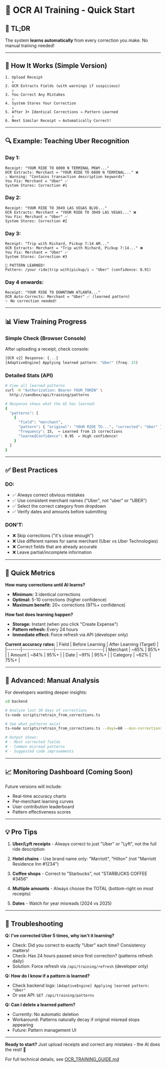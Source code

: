 # 🚀 OCR AI Training - Quick Start

## 📖 **TL;DR**

The system **learns automatically** from every correction you make. No manual training needed!

---

## 🎯 **How It Works (Simple Version)**

```
1. Upload Receipt
   ↓
2. OCR Extracts Fields (with warnings if suspicious)
   ↓
3. You Correct Any Mistakes
   ↓
4. System Stores Your Correction
   ↓
5. After 3+ Identical Corrections → Pattern Learned
   ↓
6. Next Similar Receipt → Automatically Correct!
```

---

## 🔍 **Example: Teaching Uber Recognition**

### **Day 1:**
```
Receipt: "YOUR RIDE TO 6000 N TERMINAL PKWY..."
OCR Extracts: Merchant = "YOUR RIDE TO 6000 N TERMINAL..." ❌
⚠️ Warning: "Contains transaction description keywords"
You Fix: Merchant = "Uber" ✅
System Stores: Correction #1
```

### **Day 2:**
```
Receipt: "YOUR RIDE TO 3049 LAS VEGAS BLVD..."
OCR Extracts: Merchant = "YOUR RIDE TO 3049 LAS VEGAS..." ❌
You Fix: Merchant = "Uber" ✅
System Stores: Correction #2
```

### **Day 3:**
```
Receipt: "Trip with Richard, Pickup 7:14 AM..."
OCR Extracts: Merchant = "Trip with Richard, Pickup 7:14..." ❌
You Fix: Merchant = "Uber" ✅
System Stores: Correction #3

🎉 PATTERN LEARNED!
Pattern: /your ride|trip with|pickup/i → "Uber" (confidence: 0.91)
```

### **Day 4 onwards:**
```
Receipt: "YOUR RIDE TO DOWNTOWN ATLANTA..."
OCR Auto-Corrects: Merchant = "Uber" ✅ (learned pattern)
✨ No correction needed!
```

---

## 📊 **View Training Progress**

### **Simple Check (Browser Console)**
After uploading a receipt, check console:
```javascript
[OCR v2] Response: {...}
[AdaptiveEngine] Applying learned pattern: "Uber" (freq: 15)
```

### **Detailed Stats (API)**
```bash
# View all learned patterns
curl -H "Authorization: Bearer YOUR_TOKEN" \
  http://sandbox/api/training/patterns

# Response shows what the AI has learned:
{
  "patterns": [
    {
      "field": "merchant",
      "pattern": { "original": "YOUR RIDE TO...", "corrected": "Uber" },
      "frequency": 15,  ← Learned from 15 corrections
      "learnedConfidence": 0.95  ← High confidence!
    }
  ]
}
```

---

## ✅ **Best Practices**

### **DO:**
- ✅ Always correct obvious mistakes
- ✅ Use consistent merchant names ("Uber", not "uber" or "UBER")
- ✅ Select the correct category from dropdown
- ✅ Verify dates and amounts before submitting

### **DON'T:**
- ❌ Skip corrections ("it's close enough")
- ❌ Use different names for same merchant (Uber vs Uber Technologies)
- ❌ Correct fields that are already accurate
- ❌ Leave partial/incomplete information

---

## 🎯 **Quick Metrics**

**How many corrections until AI learns?**
- **Minimum:** 3 identical corrections
- **Optimal:** 5-10 corrections (higher confidence)
- **Maximum benefit:** 20+ corrections (97%+ confidence)

**How fast does learning happen?**
- **Storage:** Instant (when you click "Create Expense")
- **Pattern refresh:** Every 24 hours
- **Immediate effect:** Force refresh via API (developer only)

**Current accuracy rates:**
| Field | Before Learning | After Learning (Target) |
|-------|----------------|------------------------|
| Merchant | ~65% | 85%+ |
| Amount | ~84% | 95%+ |
| Date | ~91% | 95%+ |
| Category | ~62% | 75%+ |

---

## 🔧 **Advanced: Manual Analysis**

For developers wanting deeper insights:

```bash
cd backend

# Analyze last 30 days of corrections
ts-node scripts/retrain_from_corrections.ts

# See what patterns exist
ts-node scripts/retrain_from_corrections.ts --days=60 --min-corrections=5

# Output shows:
# - Most corrected fields
# - Common misread patterns
# - Suggested code improvements
```

---

## 📈 **Monitoring Dashboard** (Coming Soon)

Future versions will include:
- Real-time accuracy charts
- Per-merchant learning curves
- User contribution leaderboard
- Pattern effectiveness scores

---

## 💡 **Pro Tips**

1. **Uber/Lyft receipts** - Always correct to just "Uber" or "Lyft", not the full ride description

2. **Hotel chains** - Use brand name only: "Marriott", "Hilton" (not "Marriott Residence Inn #1234")

3. **Coffee shops** - Correct to "Starbucks", not "STARBUCKS COFFEE #3456"

4. **Multiple amounts** - Always choose the TOTAL (bottom-right on most receipts)

5. **Dates** - Watch for year misreads (2024 vs 2025)

---

## 🐛 **Troubleshooting**

**Q: I've corrected Uber 5 times, why isn't it learning?**
- Check: Did you correct to exactly "Uber" each time? Consistency matters!
- Check: Has 24 hours passed since first correction? (patterns refresh daily)
- Solution: Force refresh via `/api/training/refresh` (developer only)

**Q: How do I know if a pattern is learned?**
- Check backend logs: `[AdaptiveEngine] Applying learned pattern: "Uber"`
- Or use API: `GET /api/training/patterns`

**Q: Can I delete a learned pattern?**
- Currently: No automatic deletion
- Workaround: Patterns naturally decay if original misread stops appearing
- Future: Pattern management UI

---

**Ready to start?** Just upload receipts and correct any mistakes - the AI does the rest! 🚀

For full technical details, see [OCR_TRAINING_GUIDE.md](./OCR_TRAINING_GUIDE.md)

